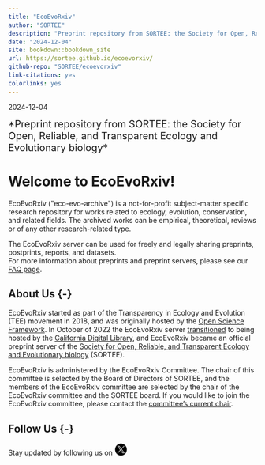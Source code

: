 ```yaml
---
title: "EcoEvoRxiv"
author: "SORTEE"
description: "Preprint repository from SORTEE: the Society for Open, Reliable, and Transparent Ecology and Evolutionary biology"
date: "2024-12-04"
site: bookdown::bookdown_site
url: https://sortee.github.io/ecoevorxiv/
github-repo: "SORTEE/ecoevorxiv"
link-citations: yes
colorlinks: yes
---
```




2024-12-04

<summary style=font-size:20px> *Preprint repository from SORTEE: the Society for Open, Reliable, and Transparent Ecology and Evolutionary biology* </summary>

# Welcome to EcoEvoRxiv!

EcoEvoRxiv ("eco-evo-archive") is a not-for-profit subject-matter specific research repository for works related to ecology, evolution, conservation, and related fields. The archived works can be empirical, theoretical, reviews or of any other research-related type.  

The EcoEvoRxiv server can be used for freely and legally sharing preprints, postprints, reports, and datasets.  
For more information about preprints and preprint servers, please see our [FAQ page](02_FAQ.html).  


## About Us {-}

EcoEvoRxiv started as part of the Transparency in Ecology and Evolution (TEE) movement in 2018, and was originally hosted by the [Open Science Framework](https://osf.io/). In October of 2022 the EcoEvoRxiv server [transitioned](https://cdlib.org/cdlinfo/2022/10/19/ecoevorxiv-partners-with-california-digital-library-to-re-launch-preprint-service-on-janeway/) to being hosted by the [California Digital Library](https://cdlib.org/services/pad/escholarship/), and EcoEvoRxiv became an official preprint server of the [Society for Open, Reliable, and Transparent Ecology and Evolutionary biology](http://www.sortee.org/) (SORTEE).  


EcoEvoRxiv is administered by the EcoEvoRxiv Committee. The chair of this committee is selected by the Board of Directors of SORTEE, and the members of the EcoEvoRxiv committee are selected by the chair of the EcoEvoRxiv committee and the SORTEE board. If you would like to join the EcoEvoRxiv committee, please contact the [committee’s current chair](01_people.html).  

## Follow Us {-}

Stay updated by following us on [<img src="assets/twitter.png" alt="Twitter" width="25" heigh="25"/>](https://twitter.com/EcoEvoRxiv)  


<script>
title=document.getElementById('header');
title.innerHTML = '<img src="assets/logo.png" alt="Test Image">' + title.innerHTML
</script>
